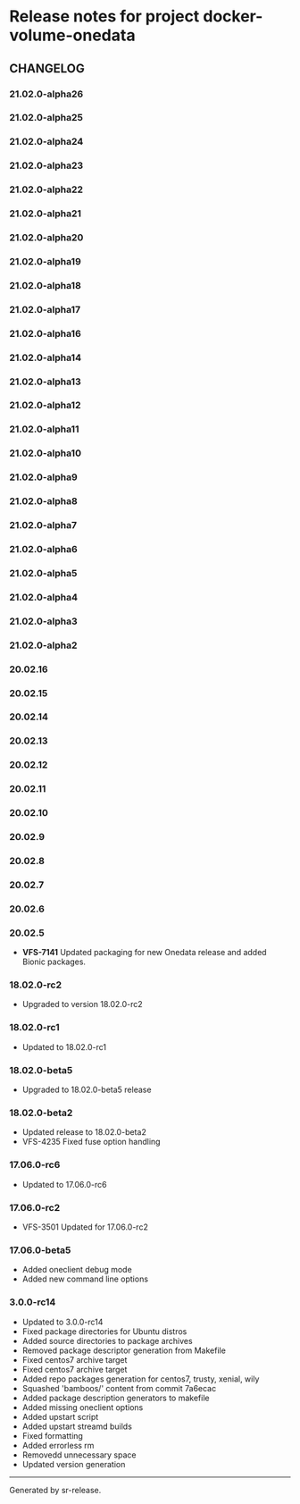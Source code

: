 Release notes for project docker-volume-onedata
===============================================

CHANGELOG
---------

### 21.02.0-alpha26

### 21.02.0-alpha25

### 21.02.0-alpha24

### 21.02.0-alpha23

### 21.02.0-alpha22

### 21.02.0-alpha21

### 21.02.0-alpha20

### 21.02.0-alpha19

### 21.02.0-alpha18

### 21.02.0-alpha17

### 21.02.0-alpha16

### 21.02.0-alpha14

### 21.02.0-alpha13

### 21.02.0-alpha12

### 21.02.0-alpha11

### 21.02.0-alpha10

### 21.02.0-alpha9

### 21.02.0-alpha8

### 21.02.0-alpha7

### 21.02.0-alpha6

### 21.02.0-alpha5

### 21.02.0-alpha4

### 21.02.0-alpha3

### 21.02.0-alpha2

### 20.02.16

### 20.02.15

### 20.02.14

### 20.02.13

### 20.02.12

### 20.02.11

### 20.02.10

### 20.02.9

### 20.02.8

### 20.02.7

### 20.02.6

### 20.02.5

-   **VFS-7141** Updated packaging for new Onedata release and added
    Bionic packages.

### 18.02.0-rc2

* Upgraded to version 18.02.0-rc2


### 18.02.0-rc1

* Updated to 18.02.0-rc1


### 18.02.0-beta5

* Upgraded to 18.02.0-beta5 release


### 18.02.0-beta2

* Updated release to 18.02.0-beta2
* VFS-4235 Fixed fuse option handling


### 17.06.0-rc6

* Updated to 17.06.0-rc6


### 17.06.0-rc2

* VFS-3501 Updated for 17.06.0-rc2


### 17.06.0-beta5

* Added oneclient debug mode
* Added new command line options


### 3.0.0-rc14

* Updated to 3.0.0-rc14
* Fixed package directories for Ubuntu distros
* Added source directories to package archives
* Removed package descriptor generation from Makefile
* Fixed centos7 archive target
* Fixed centos7 archive target
* Added repo packages generation for centos7, trusty, xenial, wily
* Squashed 'bamboos/' content from commit 7a6ecac
* Added package description generators to makefile
* Added missing oneclient options
* Added upstart script
* Added upstart streamd builds
* Fixed formatting
* Added errorless rm
* Removedd unnecessary space
* Updated version generation




________

Generated by sr-release.
